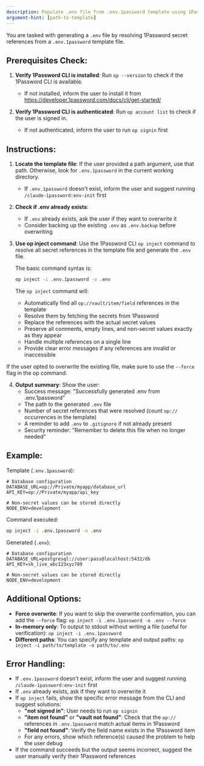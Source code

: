 ```yaml
---
description: Populate .env file from .env.1password template using 1Password CLI
argument-hint: [path-to-template]
---
```


You are tasked with generating a `.env` file by resolving 1Password secret references from a `.env.1password` template file.

## Prerequisites Check:

1. **Verify 1Password CLI is installed**: Run `op --version` to check if the 1Password CLI is available.
   - If not installed, inform the user to install it from https://developer.1password.com/docs/cli/get-started/

2. **Verify 1Password CLI is authenticated**: Run `op account list` to check if the user is signed in.
   - If not authenticated, inform the user to run `op signin` first

## Instructions:

1. **Locate the template file**: If the user provided a path argument, use that path. Otherwise, look for `.env.1password` in the current working directory.
   - If `.env.1password` doesn't exist, inform the user and suggest running `/claude-1password:env-init` first

2. **Check if .env already exists**:
   - If `.env` already exists, ask the user if they want to overwrite it
   - Consider backing up the existing `.env` as `.env.backup` before overwriting

3. **Use op inject command**: Use the 1Password CLI `op inject` command to resolve all secret references in the template file and generate the `.env` file.

   The basic command syntax is:
   ```bash
   op inject -i .env.1password -o .env
   ```
  
   The `op inject` command will:
   - Automatically find all `op://vault/item/field` references in the template
   - Resolve them by fetching the secrets from 1Password
   - Replace the references with the actual secret values
   - Preserve all comments, empty lines, and non-secret values exactly as they appear
   - Handle multiple references on a single line
   - Provide clear error messages if any references are invalid or inaccessible

If the user opted to overwrite the existing file, make sure to use the `--force` flag in the op command.

4. **Output summary**: Show the user:
   - Success message: "Successfully generated .env from .env.1password"
   - The path to the generated `.env` file
   - Number of secret references that were resolved (count `op://` occurrences in the template)
   - A reminder to add `.env` to `.gitignore` if not already present
   - Security reminder: "Remember to delete this file when no longer needed"

## Example:

Template (`.env.1password`):
```
# Database configuration
DATABASE_URL=op://Private/myapp/database_url
API_KEY=op://Private/myapp/api_key

# Non-secret values can be stored directly
NODE_ENV=development
```

Command executed:
```bash
op inject -i .env.1password -o .env
```

Generated (`.env`):
```
# Database configuration
DATABASE_URL=postgresql://user:pass@localhost:5432/db
API_KEY=sk_live_abc123xyz789

# Non-secret values can be stored directly
NODE_ENV=development
```

## Additional Options:

- **Force overwrite**: If you want to skip the overwrite confirmation, you can add the `--force` flag: `op inject -i .env.1password -o .env --force`
- **In-memory only**: To output to stdout without writing a file (useful for verification): `op inject -i .env.1password`
- **Different paths**: You can specify any template and output paths: `op inject -i path/to/template -o path/to/.env`

## Error Handling:

- If `.env.1password` doesn't exist, inform the user and suggest running `/claude-1password:env-init` first
- If `.env` already exists, ask if they want to overwrite it
- If `op inject` fails, show the specific error message from the CLI and suggest solutions:
  - **"not signed in"**: User needs to run `op signin`
  - **"item not found"** or **"vault not found"**: Check that the `op://` references in `.env.1password` match actual items in 1Password
  - **"field not found"**: Verify the field name exists in the 1Password item
  - For any errors, show which reference(s) caused the problem to help the user debug
- If the command succeeds but the output seems incorrect, suggest the user manually verify their 1Password references
